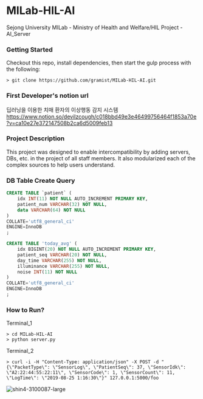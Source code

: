 # MILab-HIL-AI
Sejong University MILab -  Ministry of Health and Welfare/HIL Project - AI_Server

### Getting Started
Checkout this repo, install dependencies, then start the gulp process with the following:
```
> git clone https://github.com/gramist/MILab-HIL-AI.git
```

### First Developer's notion url
딥러닝을 이용한 치매 환자의 이상행동 감지 시스템
<https://www.notion.so/devilzcough/c018bbd49e3e46499756464f1853a70e?v=ca10e27e372147508b2ca6d5009feb13>

### Project Description
This project was designed to enable intercompatibility by adding servers, DBs, etc. in the project of all staff members.
It also modularized each of the complex sources to help users understand.

### DB Table Create Query
```sql
CREATE TABLE `patient` (
    idx INT(11) NOT NULL AUTO_INCREMENT PRIMARY KEY,
    patient_num VARCHAR(32) NOT NULL,
    data VARCHAR(64) NOT NULL
)
COLLATE='utf8_general_ci'
ENGINE=InnoDB
;

CREATE TABLE 'today_avg' (
    idx BIGINT(20) NOT NULL AUTO_INCREMENT PRIMARY KEY,
    patient_seq VARCHAR(20) NOT NULL,
    day_time VARCHAR(255) NOT NULL,
    illuminance VARCHAR(255) NOT NULL,
    noise INT(11) NOT NULL 
)
COLLATE='utf8_general_ci'
ENGINE=InnoDB
;
```

### How to Run?
Terminal_1
```
> cd MILab-HIL-AI
> python server.py
```

Terminal_2
```
> curl -i -H "Content-Type: application/json" -X POST -d "{\"PacketType\": \"SensorLog\", \"PatientSeq\": 37, \"SensorIdk\": \"A2:22:44:55:22:11\", \"SensorCode\": 1, \"SensorCount\": 11, \"LogTime\": \"2019-08-25 1:16:30\"}" 127.0.0.1:5000/foo
```


![shin4-3100087-large](https://user-images.githubusercontent.com/25500967/219308924-9f814c83-0d3f-4797-9824-7ed237296fb7.gif)
